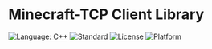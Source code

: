 # Minecraft-TCP Client Library

[![Language: C++](https://img.shields.io/badge/Language-C++-blue.svg)](https://isocpp.org/)
[![Standard](https://img.shields.io/badge/C++-17/20-ff69b4.svg)](https://en.cppreference.com/)
[![License](https://img.shields.io/badge/License-MIT-green.svg)](LICENSE)
[![Platform](https://img.shields.io/badge/Platform-Windows%20%7C%20Linux-lightgrey.svg)]()
